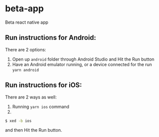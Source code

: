 # beta-app
Beta react native app

## Run instructions for Android:
There are 2 options:
1) Open up `android` folder through Android Studio and Hit the Run button
2) Have an Android emulator running, or a device connected for the run `yarn android`

## Run instructions for iOS:
There are 2 ways as well:
1) Running `yarn ios` command
2) 
```bash
$ xed -b ios
```
and then Hit the Run button.
